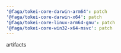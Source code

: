 ```yaml
---
'@faga/tokei-core-darwin-arm64': patch
'@faga/tokei-core-darwin-x64': patch
'@faga/tokei-core-linux-arm64-gnu': patch
'@faga/tokei-core-win32-x64-msvc': patch
---
```


artifacts

